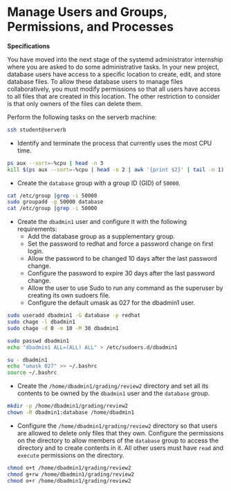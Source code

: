 # Manage Users and Groups, Permissions, and Processes

**Specifications**

You have moved into the next stage of the systemd administrator internship where you are asked to do some administrative tasks. In your new project, database users have access to a specific location to create, edit, and store database files. To allow these database users to manage files collaboratively, you must modify permissions so that all users have access to all files that are created in this location. The other restriction to consider is that only owners of the files can delete them.

Perform the following tasks on the serverb machine:

```bash
ssh student@serverb
```

- Identify and terminate the process that currently uses the most CPU time.

```bash
ps aux --sort=-%cpu | head -n 3
kill $(ps aux --sort=-%cpu | head -n 2 | awk '{print $2}' | tail -n 1)
```

- Create the `database` group with a group ID (GID) of `50000`.

```bash
cat /etc/group |grep -i 50000
sudo groupadd -g 50000 database
cat /etc/group |grep -i 50000
```
- Create the `dbadmin1` user and configure it with the following requirements:
    - Add the database group as a supplementary group.
    - Set the password to redhat and force a password change on first login.
    - Allow the password to be changed 10 days after the last password change.
    - Configure the password to expire 30 days after the last password change.
    - Allow the user to use Sudo to run any command as the superuser by creating its own sudoers file.
    - Configure the default umask as 027 for the dbadmin1 user.

```bash
sudo useradd dbadmin1 -G database -p redhat
sudo chage -l dbadmin1
sudo chage -d 0 -m 10 -M 30 dbadmin1 

sudo passwd dbadmin1
echo "dbadmin1 ALL=(ALL) ALL" > /etc/sudoers.d/dbadmin1

su - dbadmin1
echo "umask 027" >> ~/.bashrc
source ~/.bashrc
```

- Create the `/home/dbadmin1/grading/review2` directory and set all its contents to be owned by the `dbadmin1` user and the `database` group.

```bash
mkdir -p /home/dbadmin1/grading/review2
chown -R dbadmin1:database /home/dbadmin1
```
- Configure the `/home/dbadmin1/grading/review2` directory so that users are allowed to delete only files that they own. Configure the permissions on the directory to allow members of the `database` group to access the directory and to create contents in it. All other users must have `read` and `execute` permissions on the directory.

```bash
chmod o+t /home/dbadmin1/grading/review2
chmod g+rw /home/dbadmin1/grading/review2
chmod o+r /home/dbadmin1/grading/review2
```